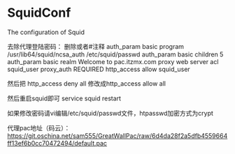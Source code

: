 # SquidConf
The configuration of Squid


去除代理登陆密码：
删除或者#注释
auth_param basic program /usr/lib64/squid/ncsa_auth /etc/squid/passwd
auth_param basic children 5
auth_param basic realm Welcome to pac.itzmx.com proxy web server
acl squid_user proxy_auth REQUIRED
http_access allow squid_user

然后把
http_access deny all
修改成http_access allow all

然后重启squid即可
service squid restart

如果修改密码请vi编辑/etc/squid/passwd文件，htpasswd加密方式为crypt


代理pac地址（码云）：https://git.oschina.net/sam555/GreatWallPac/raw/6d4da28f2a5dfb4559664ff13ef6b0cc70472494/default.pac
